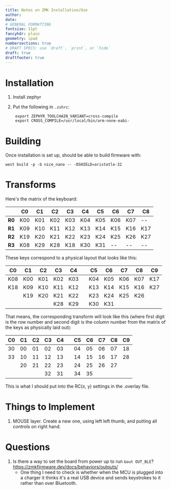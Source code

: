 ```yaml
---
title: Notes on ZMK Installation/Use
author:
date:
# GENERAL FORMATTING
fontsize: 11pt
fancyhdr: plain
geometry: ipad
numbersections: true
# DRAFT SPECS: use `draft`, `print`, or `hide`
draft: true
draftfooter: true
---
```


# Installation

1. Install zephyr

2. Put the following in `.zshrc`:

        export ZEPHYR_TOOLCHAIN_VARIANT=cross-compile
        export CROSS_COMPILE=/usr/local/bin/arm-none-eabi-

# Building

Once installation is set up, should be able to build firmware with:

    west build -p -b nice_nano -- -DSHIELD=aristotle-32

# Transforms

Here's the matrix of the keyboard:

|        | **C0** | **C1** | **C2** | **C3** | **C4** | **C5** | **C6** | **C7** | **C8** |
|--------|--------|--------|--------|--------|--------|--------|--------|--------|--------|
| **R0** | K00    | K01    | K02    | K03    | K04    | K05    | K06    | K07    | --     |
| **R1** | K09    | K10    | K11    | K12    | K13    | K14    | K15    | K16    | K17    |
| **R2** | K19    | K20    | K21    | K22    | K23    | K24    | K25    | K26    | K27    |
| **R3** | K08    | K29    | K28    | K18    | K30    | K31    | --     | --     | --     |

These keys correspond to a physical layout that looks like this:

| **C0** | **C1** | **C2** | **C3** | **C4** |  | **C5** | **C6** | **C7** | **C8** | **C9** |
|--------|--------|--------|--------|--------|--|--------|--------|--------|--------|--------|
| K08    | K00    | K01    | K02    | K03    |  | K04    | K05    | K06    | K07    | K17    |
| K18    | K09    | K10    | K11    | K12    |  | K13    | K14    | K15    | K16    | K27    |
|        | K19    | K20    | K21    | K22    |  | K23    | K24    | K25    | K26    |        |
|        |        |        | K28    | K29    |  | K30    | K31    |        |        |        |

That means, the corresponding transform will look like this (where first digit is the row number and second digit is the column number from the matrix of the keys as physically laid out):

| **C0** | **C1** | **C2** | **C3** | **C4** |  | **C5** | **C6** | **C7** | **C8** | **C9** |
|--------|--------|--------|--------|--------|--|--------|--------|--------|--------|--------|
| 30     | 00     | 01     | 02     | 03     |  | 04     | 05     | 06     | 07     | 18     |
| 33     | 10     | 11     | 12     | 13     |  | 14     | 15     | 16     | 17     | 28     |
|        | 20     | 21     | 22     | 23     |  | 24     | 25     | 26     | 27     |        |
|        |        |        | 32     | 31     |  | 34     | 35     |        |        |        |

This is what I should put into the RC(x, y) settings in the .overlay file.

# Things to Implement

1. MOUSE layer. Create a new one, using left left thumb, and putting all controls on right hand.

# Questions

1. Is there a way to set the board from power up to run `&out OUT_BLE`? <https://zmkfirmware.dev/docs/behaviors/outputs/>
    - One thing I need to check is whether when the MCU is plugged into a charger it thinks it's a real USB device and sends keystrokes to it rather than over Bluetooth.
